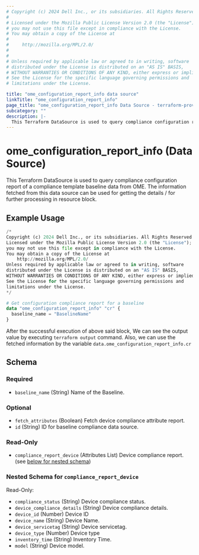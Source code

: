 ```yaml
---
# Copyright (c) 2024 Dell Inc., or its subsidiaries. All Rights Reserved.
# 
# Licensed under the Mozilla Public License Version 2.0 (the "License");
# you may not use this file except in compliance with the License.
# You may obtain a copy of the License at
# 
#     http://mozilla.org/MPL/2.0/
# 
# 
# Unless required by applicable law or agreed to in writing, software
# distributed under the License is distributed on an "AS IS" BASIS,
# WITHOUT WARRANTIES OR CONDITIONS OF ANY KIND, either express or implied.
# See the License for the specific language governing permissions and
# limitations under the License.

title: "ome_configuration_report_info data source"
linkTitle: "ome_configuration_report_info"
page_title: "ome_configuration_report_info Data Source - terraform-provider-ome"
subcategory: ""
description: |-
  This Terraform DataSource is used to query compliance configuration report of a compliance template baseline data from OME. The information fetched from this data source can be used for getting the details / for further processing in resource block.
---
```


# ome_configuration_report_info (Data Source)

This Terraform DataSource is used to query compliance configuration report of a compliance template baseline data from OME. The information fetched from this data source can be used for getting the details / for further processing in resource block.

## Example Usage

```terraform
/*
Copyright (c) 2024 Dell Inc., or its subsidiaries. All Rights Reserved.
Licensed under the Mozilla Public License Version 2.0 (the "License");
you may not use this file except in compliance with the License.
You may obtain a copy of the License at
    http://mozilla.org/MPL/2.0/
Unless required by applicable law or agreed to in writing, software
distributed under the License is distributed on an "AS IS" BASIS,
WITHOUT WARRANTIES OR CONDITIONS OF ANY KIND, either express or implied.
See the License for the specific language governing permissions and
limitations under the License.
*/

# Get configuration compliance report for a baseline
data "ome_configuration_report_info" "cr" {
  baseline_name = "BaselineName"
}
```

After the successful execution of above said block, We can see the output value by executing `terraform output` command.
Also, we can use the fetched information by the variable `data.ome_configuration_report_info.cr`

<!-- schema generated by tfplugindocs -->
## Schema

### Required

- `baseline_name` (String) Name of the Baseline.

### Optional

- `fetch_attributes` (Boolean) Fetch  device compliance attribute report.
- `id` (String) ID for baseline compliance data source.

### Read-Only

- `compliance_report_device` (Attributes List) Device compliance report. (see [below for nested schema](#nestedatt--compliance_report_device))

<a id="nestedatt--compliance_report_device"></a>
### Nested Schema for `compliance_report_device`

Read-Only:

- `compliance_status` (String) Device compliance status.
- `device_compliance_details` (String) Device compliance details.
- `device_id` (Number) Device ID
- `device_name` (String) Device Name.
- `device_servicetag` (String) Device servicetag.
- `device_type` (Number) Device type
- `inventory_time` (String) Inventory Time.
- `model` (String) Device model.
